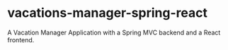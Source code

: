 # vacations-manager-spring-react
A Vacation Manager Application with a Spring MVC backend and a React frontend.
